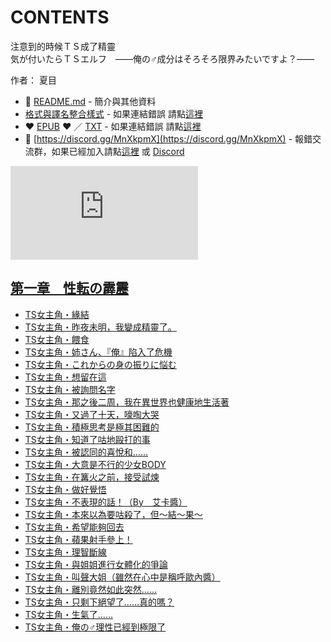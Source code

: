 # CONTENTS

注意到的時候ＴＳ成了精靈  
気が付いたらＴＳエルフ　――俺の♂成分はそろそろ限界みたいですよ？――  

作者： 夏目  



- :closed_book: [README.md](README.md) - 簡介與其他資料
- [格式與譯名整合樣式](https://github.com/bluelovers/node-novel/blob/master/lib/locales/%E6%B3%A8%E6%84%8F%E5%88%B0%E7%9A%84%E6%99%82%E5%80%99%EF%BC%B4%EF%BC%B3%E6%88%90%E4%BA%86%E7%B2%BE%E9%9D%88.ts) - 如果連結錯誤 請點[這裡](https://github.com/bluelovers/node-novel/blob/master/lib/locales/)
-  :heart: [EPUB](https://gitlab.com/demonovel/epub-txt/blob/master/syosetu_out/%E6%B3%A8%E6%84%8F%E5%88%B0%E7%9A%84%E6%99%82%E5%80%99%EF%BC%B4%EF%BC%B3%E6%88%90%E4%BA%86%E7%B2%BE%E9%9D%88.epub) :heart:  ／ [TXT](https://gitlab.com/demonovel/epub-txt/blob/master/syosetu_out/out/%E6%B3%A8%E6%84%8F%E5%88%B0%E7%9A%84%E6%99%82%E5%80%99%EF%BC%B4%EF%BC%B3%E6%88%90%E4%BA%86%E7%B2%BE%E9%9D%88.out.txt) - 如果連結錯誤 請點[這裡](https://gitlab.com/demonovel/epub-txt/blob/master/syosetu_out/syosetu_out)
- :mega: [https://discord.gg/MnXkpmX](https://discord.gg/MnXkpmX) - 報錯交流群，如果已經加入請點[這裡](https://discordapp.com/channels/467794087769014273/467794088285175809) 或 [Discord](https://discordapp.com/channels/@me)


![導航目錄](https://chart.apis.google.com/chart?cht=qr&chs=150x150&chl=https://gitlab.com/novel-group/txt-source/blob/master/syosetu/注意到的時候ＴＳ成了精靈/導航目錄.md "導航目錄")




## [第一章　性転の霹靂](00000_%E7%AC%AC%E4%B8%80%E7%AB%A0%E3%80%80%E6%80%A7%E8%BB%A2%E3%81%AE%E9%9C%B9%E9%9D%82)

- [TS女主角・緣結](00000_%E7%AC%AC%E4%B8%80%E7%AB%A0%E3%80%80%E6%80%A7%E8%BB%A2%E3%81%AE%E9%9C%B9%E9%9D%82/00010_TS%E5%A5%B3%E4%B8%BB%E8%A7%92%E3%83%BB%E7%B7%A3%E7%B5%90.txt)
- [TS女主角・昨夜未明，我變成精靈了。](00000_%E7%AC%AC%E4%B8%80%E7%AB%A0%E3%80%80%E6%80%A7%E8%BB%A2%E3%81%AE%E9%9C%B9%E9%9D%82/00020_TS%E5%A5%B3%E4%B8%BB%E8%A7%92%E3%83%BB%E6%98%A8%E5%A4%9C%E6%9C%AA%E6%98%8E%EF%BC%8C%E6%88%91%E8%AE%8A%E6%88%90%E7%B2%BE%E9%9D%88%E4%BA%86%E3%80%82.txt)
- [TS女主角・餵食](00000_%E7%AC%AC%E4%B8%80%E7%AB%A0%E3%80%80%E6%80%A7%E8%BB%A2%E3%81%AE%E9%9C%B9%E9%9D%82/00030_TS%E5%A5%B3%E4%B8%BB%E8%A7%92%E3%83%BB%E9%A4%B5%E9%A3%9F.txt)
- [TS女主角・姉さん、『俺』陷入了危機](00000_%E7%AC%AC%E4%B8%80%E7%AB%A0%E3%80%80%E6%80%A7%E8%BB%A2%E3%81%AE%E9%9C%B9%E9%9D%82/00040_TS%E5%A5%B3%E4%B8%BB%E8%A7%92%E3%83%BB%E5%A7%89%E3%81%95%E3%82%93%E3%80%81%E3%80%8E%E4%BF%BA%E3%80%8F%E9%99%B7%E5%85%A5%E4%BA%86%E5%8D%B1%E6%A9%9F.txt)
- [TS女主角・これからの身の振りに悩む](00000_%E7%AC%AC%E4%B8%80%E7%AB%A0%E3%80%80%E6%80%A7%E8%BB%A2%E3%81%AE%E9%9C%B9%E9%9D%82/00050_TS%E5%A5%B3%E4%B8%BB%E8%A7%92%E3%83%BB%E3%81%93%E3%82%8C%E3%81%8B%E3%82%89%E3%81%AE%E8%BA%AB%E3%81%AE%E6%8C%AF%E3%82%8A%E3%81%AB%E6%82%A9%E3%82%80.txt)
- [TS女主角・想留在這](00000_%E7%AC%AC%E4%B8%80%E7%AB%A0%E3%80%80%E6%80%A7%E8%BB%A2%E3%81%AE%E9%9C%B9%E9%9D%82/00060_TS%E5%A5%B3%E4%B8%BB%E8%A7%92%E3%83%BB%E6%83%B3%E7%95%99%E5%9C%A8%E9%80%99.txt)
- [TS女主角・被詢問名字](00000_%E7%AC%AC%E4%B8%80%E7%AB%A0%E3%80%80%E6%80%A7%E8%BB%A2%E3%81%AE%E9%9C%B9%E9%9D%82/00070_TS%E5%A5%B3%E4%B8%BB%E8%A7%92%E3%83%BB%E8%A2%AB%E8%A9%A2%E5%95%8F%E5%90%8D%E5%AD%97.txt)
- [TS女主角・那之後二周，我在異世界也健康地生活著](00000_%E7%AC%AC%E4%B8%80%E7%AB%A0%E3%80%80%E6%80%A7%E8%BB%A2%E3%81%AE%E9%9C%B9%E9%9D%82/00080_TS%E5%A5%B3%E4%B8%BB%E8%A7%92%E3%83%BB%E9%82%A3%E4%B9%8B%E5%BE%8C%E4%BA%8C%E5%91%A8%EF%BC%8C%E6%88%91%E5%9C%A8%E7%95%B0%E4%B8%96%E7%95%8C%E4%B9%9F%E5%81%A5%E5%BA%B7%E5%9C%B0%E7%94%9F%E6%B4%BB%E8%91%97.txt)
- [TS女主角・又過了十天，嚎啕大哭](00000_%E7%AC%AC%E4%B8%80%E7%AB%A0%E3%80%80%E6%80%A7%E8%BB%A2%E3%81%AE%E9%9C%B9%E9%9D%82/00090_TS%E5%A5%B3%E4%B8%BB%E8%A7%92%E3%83%BB%E5%8F%88%E9%81%8E%E4%BA%86%E5%8D%81%E5%A4%A9%EF%BC%8C%E5%9A%8E%E5%95%95%E5%A4%A7%E5%93%AD.txt)
- [TS女主角・積極思考是極其困難的](00000_%E7%AC%AC%E4%B8%80%E7%AB%A0%E3%80%80%E6%80%A7%E8%BB%A2%E3%81%AE%E9%9C%B9%E9%9D%82/00100_TS%E5%A5%B3%E4%B8%BB%E8%A7%92%E3%83%BB%E7%A9%8D%E6%A5%B5%E6%80%9D%E8%80%83%E6%98%AF%E6%A5%B5%E5%85%B6%E5%9B%B0%E9%9B%A3%E7%9A%84.txt)
- [TS女主角・知道了咕地毆打的事](00000_%E7%AC%AC%E4%B8%80%E7%AB%A0%E3%80%80%E6%80%A7%E8%BB%A2%E3%81%AE%E9%9C%B9%E9%9D%82/00110_TS%E5%A5%B3%E4%B8%BB%E8%A7%92%E3%83%BB%E7%9F%A5%E9%81%93%E4%BA%86%E5%92%95%E5%9C%B0%E6%AF%86%E6%89%93%E7%9A%84%E4%BA%8B.txt)
- [TS女主角・被認同的喜悅和……](00000_%E7%AC%AC%E4%B8%80%E7%AB%A0%E3%80%80%E6%80%A7%E8%BB%A2%E3%81%AE%E9%9C%B9%E9%9D%82/00120_TS%E5%A5%B3%E4%B8%BB%E8%A7%92%E3%83%BB%E8%A2%AB%E8%AA%8D%E5%90%8C%E7%9A%84%E5%96%9C%E6%82%85%E5%92%8C%E2%80%A6%E2%80%A6.txt)
- [TS女主角・大意是不行的少女BODY](00000_%E7%AC%AC%E4%B8%80%E7%AB%A0%E3%80%80%E6%80%A7%E8%BB%A2%E3%81%AE%E9%9C%B9%E9%9D%82/00130_TS%E5%A5%B3%E4%B8%BB%E8%A7%92%E3%83%BB%E5%A4%A7%E6%84%8F%E6%98%AF%E4%B8%8D%E8%A1%8C%E7%9A%84%E5%B0%91%E5%A5%B3BODY.txt)
- [TS女主角・在篝火之前，接受試煉](00000_%E7%AC%AC%E4%B8%80%E7%AB%A0%E3%80%80%E6%80%A7%E8%BB%A2%E3%81%AE%E9%9C%B9%E9%9D%82/00140_TS%E5%A5%B3%E4%B8%BB%E8%A7%92%E3%83%BB%E5%9C%A8%E7%AF%9D%E7%81%AB%E4%B9%8B%E5%89%8D%EF%BC%8C%E6%8E%A5%E5%8F%97%E8%A9%A6%E7%85%89.txt)
- [TS女主角・做好覺悟](00000_%E7%AC%AC%E4%B8%80%E7%AB%A0%E3%80%80%E6%80%A7%E8%BB%A2%E3%81%AE%E9%9C%B9%E9%9D%82/00150_TS%E5%A5%B3%E4%B8%BB%E8%A7%92%E3%83%BB%E5%81%9A%E5%A5%BD%E8%A6%BA%E6%82%9F.txt)
- [TS女主角・不表現的話！（By　艾卡醬）](00000_%E7%AC%AC%E4%B8%80%E7%AB%A0%E3%80%80%E6%80%A7%E8%BB%A2%E3%81%AE%E9%9C%B9%E9%9D%82/00160_TS%E5%A5%B3%E4%B8%BB%E8%A7%92%E3%83%BB%E4%B8%8D%E8%A1%A8%E7%8F%BE%E7%9A%84%E8%A9%B1%EF%BC%81%EF%BC%88By%E3%80%80%E8%89%BE%E5%8D%A1%E9%86%AC%EF%BC%89.txt)
- [TS女主角・本來以為要咕殺了，但～結～果～](00000_%E7%AC%AC%E4%B8%80%E7%AB%A0%E3%80%80%E6%80%A7%E8%BB%A2%E3%81%AE%E9%9C%B9%E9%9D%82/00170_TS%E5%A5%B3%E4%B8%BB%E8%A7%92%E3%83%BB%E6%9C%AC%E4%BE%86%E4%BB%A5%E7%82%BA%E8%A6%81%E5%92%95%E6%AE%BA%E4%BA%86%EF%BC%8C%E4%BD%86%EF%BD%9E%E7%B5%90%EF%BD%9E%E6%9E%9C%EF%BD%9E.txt)
- [TS女主角・希望能夠回去](00000_%E7%AC%AC%E4%B8%80%E7%AB%A0%E3%80%80%E6%80%A7%E8%BB%A2%E3%81%AE%E9%9C%B9%E9%9D%82/00180_TS%E5%A5%B3%E4%B8%BB%E8%A7%92%E3%83%BB%E5%B8%8C%E6%9C%9B%E8%83%BD%E5%A4%A0%E5%9B%9E%E5%8E%BB.txt)
- [TS女主角・蘋果射手參上！](00000_%E7%AC%AC%E4%B8%80%E7%AB%A0%E3%80%80%E6%80%A7%E8%BB%A2%E3%81%AE%E9%9C%B9%E9%9D%82/00190_TS%E5%A5%B3%E4%B8%BB%E8%A7%92%E3%83%BB%E8%98%8B%E6%9E%9C%E5%B0%84%E6%89%8B%E5%8F%83%E4%B8%8A%EF%BC%81.txt)
- [TS女主角・理智斷線](00000_%E7%AC%AC%E4%B8%80%E7%AB%A0%E3%80%80%E6%80%A7%E8%BB%A2%E3%81%AE%E9%9C%B9%E9%9D%82/00200_TS%E5%A5%B3%E4%B8%BB%E8%A7%92%E3%83%BB%E7%90%86%E6%99%BA%E6%96%B7%E7%B7%9A.txt)
- [TS女主角・與姐姐進行女體化的爭論](00000_%E7%AC%AC%E4%B8%80%E7%AB%A0%E3%80%80%E6%80%A7%E8%BB%A2%E3%81%AE%E9%9C%B9%E9%9D%82/00210_TS%E5%A5%B3%E4%B8%BB%E8%A7%92%E3%83%BB%E8%88%87%E5%A7%90%E5%A7%90%E9%80%B2%E8%A1%8C%E5%A5%B3%E9%AB%94%E5%8C%96%E7%9A%84%E7%88%AD%E8%AB%96.txt)
- [TS女主角・叫聲大姐（雖然在心中是稱呼歐內醬）](00000_%E7%AC%AC%E4%B8%80%E7%AB%A0%E3%80%80%E6%80%A7%E8%BB%A2%E3%81%AE%E9%9C%B9%E9%9D%82/00220_TS%E5%A5%B3%E4%B8%BB%E8%A7%92%E3%83%BB%E5%8F%AB%E8%81%B2%E5%A4%A7%E5%A7%90%EF%BC%88%E9%9B%96%E7%84%B6%E5%9C%A8%E5%BF%83%E4%B8%AD%E6%98%AF%E7%A8%B1%E5%91%BC%E6%AD%90%E5%85%A7%E9%86%AC%EF%BC%89.txt)
- [TS女主角・離別竟然如此突然……](00000_%E7%AC%AC%E4%B8%80%E7%AB%A0%E3%80%80%E6%80%A7%E8%BB%A2%E3%81%AE%E9%9C%B9%E9%9D%82/00230_TS%E5%A5%B3%E4%B8%BB%E8%A7%92%E3%83%BB%E9%9B%A2%E5%88%A5%E7%AB%9F%E7%84%B6%E5%A6%82%E6%AD%A4%E7%AA%81%E7%84%B6%E2%80%A6%E2%80%A6.txt)
- [TS女主角・只剩下絕望了……真的嗎？](00000_%E7%AC%AC%E4%B8%80%E7%AB%A0%E3%80%80%E6%80%A7%E8%BB%A2%E3%81%AE%E9%9C%B9%E9%9D%82/00240_TS%E5%A5%B3%E4%B8%BB%E8%A7%92%E3%83%BB%E5%8F%AA%E5%89%A9%E4%B8%8B%E7%B5%95%E6%9C%9B%E4%BA%86%E2%80%A6%E2%80%A6%E7%9C%9F%E7%9A%84%E5%97%8E%EF%BC%9F.txt)
- [TS女主角・生氣了……](00000_%E7%AC%AC%E4%B8%80%E7%AB%A0%E3%80%80%E6%80%A7%E8%BB%A2%E3%81%AE%E9%9C%B9%E9%9D%82/00250_TS%E5%A5%B3%E4%B8%BB%E8%A7%92%E3%83%BB%E7%94%9F%E6%B0%A3%E4%BA%86%E2%80%A6%E2%80%A6.txt)
- [TS女主角・俺の♂理性已經到極限了](00000_%E7%AC%AC%E4%B8%80%E7%AB%A0%E3%80%80%E6%80%A7%E8%BB%A2%E3%81%AE%E9%9C%B9%E9%9D%82/00260_TS%E5%A5%B3%E4%B8%BB%E8%A7%92%E3%83%BB%E4%BF%BA%E3%81%AE%E2%99%82%E7%90%86%E6%80%A7%E5%B7%B2%E7%B6%93%E5%88%B0%E6%A5%B5%E9%99%90%E4%BA%86.txt)

